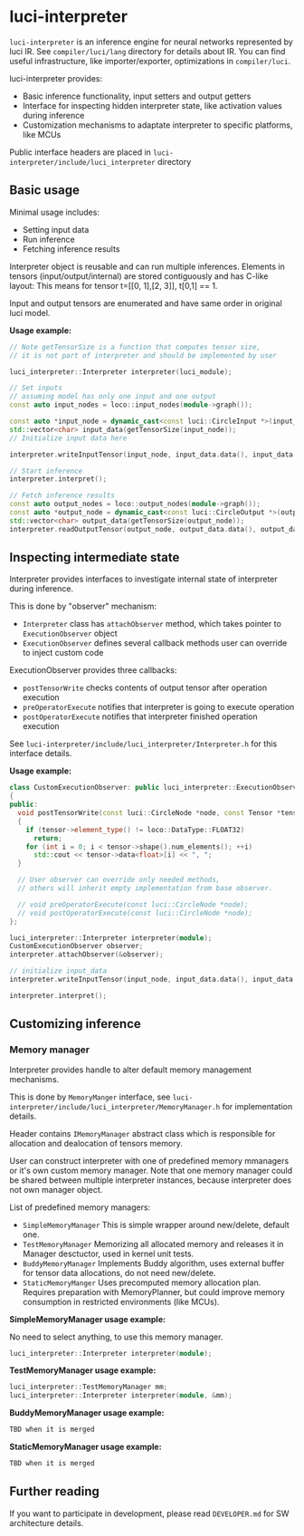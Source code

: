 # luci-interpreter

`luci-interpreter` is an inference engine for neural networks represented by luci IR.
See `compiler/luci/lang` directory for details about IR.
You can find useful infrastructure, like importer/exporter, optimizations in `compiler/luci`.

luci-interpreter provides:
- Basic inference functionality, input setters and output getters
- Interface for inspecting hidden interpreter state, like activation values during inference
- Customization mechanisms to adaptate interpreter to specific platforms, like MCUs

Public interface headers are placed in `luci-interpreter/include/luci_interpreter` directory

## Basic usage

Minimal usage includes:
- Setting input data
- Run inference
- Fetching inference results

Interpreter object is reusable and can run multiple inferences.
Elements in tensors (input/output/internal) are stored contiguously and has C-like layout:
This means for tensor t=[[0, 1],[2, 3]], t[0,1] == 1.

Input and output tensors are enumerated and have same order in original luci model. 

**Usage example:**
``` c++
// Note getTensorSize is a function that computes tensor size,
// it is not part of interpreter and should be implemented by user 

luci_interpreter::Interpreter interpreter(luci_module);

// Set inputs
// assuming model has only one input and one output
const auto input_nodes = loco::input_nodes(module->graph());

const auto *input_node = dynamic_cast<const luci::CircleInput *>(input_nodes[0]);
std::vector<char> input_data(getTensorSize(input_node));
// Initialize input data here

interpreter.writeInputTensor(input_node, input_data.data(), input_data.size());

// Start inference
interpreter.interpret();

// Fetch inference results
const auto output_nodes = loco::output_nodes(module->graph());
const auto *output_node = dynamic_cast<const luci::CircleOutput *>(output_nodes[0]);
std::vector<char> output_data(getTensorSize(output_node));
interpreter.readOutputTensor(output_node, output_data.data(), output_data.size());
```

## Inspecting intermediate state

Interpreter provides interfaces to investigate internal state of interpreter during inference.

This is done by "observer" mechanism:
- `Interpreter` class has `attachObserver` method, which takes pointer to `ExecutionObserver` object
- `ExecutionObserver` defines several callback methods user can override to inject custom code

ExecutionObserver provides three callbacks:
- `postTensorWrite` checks contents of output tensor after operation execution
- `preOperatorExecute` notifies that interpreter is going to execute operation
- `postOperatorExecute` notifies that interpreter finished operation execution

See `luci-interpreter/include/luci_interpreter/Interpreter.h` for this interface details.

**Usage example:**
``` c++
class CustomExecutionObserver: public luci_interpreter::ExecutionObserver
{
public:
  void postTensorWrite(const luci::CircleNode *node, const Tensor *tensor) override
  {
    if (tensor->element_type() != loco::DataType::FLOAT32)
      return;
    for (int i = 0; i < tensor->shape().num_elements(); ++i)
      std::cout << tensor->data<float>[i] << ", ";
  }

  // User observer can override only needed methods,
  // others will inherit empty implementation from base observer.

  // void preOperatorExecute(const luci::CircleNode *node);
  // void postOperatorExecute(const luci::CircleNode *node);
};

luci_interpreter::Interpreter interpreter(module);
CustomExecutionObserver observer;
interpreter.attachObserver(&observer);

// initialize input_data
interpreter.writeInputTensor(input_node, input_data.data(), input_data.size());

interpreter.interpret();
```

## Customizing inference

### Memory manager

Interpreter provides handle to alter default memory management mechanisms.

This is done by `MemoryManger` interface, see `luci-interpreter/include/luci_interpreter/MemoryManager.h` for implementation details.

Header contains `IMemoryManager` abstract class which is responsible for allocation and dealocation of tensors memory.

User can construct interpreter with one of predefined memory mmanagers or it's own custom memory manager.
Note that one memory manager could be shared between multiple interpreter instances, because interpreter does not own manager object. 

List of predefined memory managers:
- `SimpleMemoryManager` This is simple wrapper around new/delete, default one.
- `TestMemoryManager` Memorizing all allocated memory and releases it in Manager desctuctor, used in kernel unit tests.
- `BuddyMemoryManager` Implements Buddy algorithm, uses external buffer for tensor data allocations, do not need new/delete.
- `StaticMemoryManger` Uses precomputed memory allocation plan. Requires preparation with MemoryPlanner, but could improve memory consumption in restricted environments (like MCUs).

**SimpleMemoryManager usage example:**

No need to select anything, to use this memory manager.
``` c++
luci_interpreter::Interpreter interpreter(module);
```

**TestMemoryManager usage example:**

``` c++
luci_interpreter::TestMemoryManager mm;
luci_interpreter::Interpreter interpreter(module, &mm);
```

**BuddyMemoryManager usage example:**
``` c++
TBD when it is merged
```

**StaticMemoryManager usage example:**
``` c++
TBD when it is merged
```

## Further reading

If you want to participate in development, please read `DEVELOPER.md` for SW architecture details.
